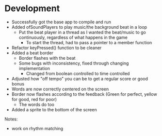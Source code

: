 # Development

* Successfully got the base app to compile and run
* Added ofSoundPlayers to play music/the background beat in a loop
    * Put the beat player in a thread as I wanted the beat/music to go continuously, regardless of what happens in the game
        * To start the thread, had to pass a pointer to a member function
* Refactor keyPressed() function to be cleaner
* Added a beat border
    * Border flashes with the beat
    * Some bugs with inconsistency, fixed through changing implementation
        * Changed from boolean controlled to time controlled
* Adjusted how "off tempo" you can be to get a regular score or good bonus
* Words are now correctly centered on the screen
* Border now flashes according to the feedback (Green for perfect, yellow for good, red for poor)
    * The words do too
* Added a sprite to the bottom of the screen


Notes:
- work on rhythm matching 
    
 